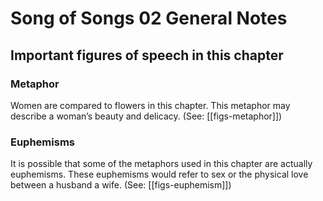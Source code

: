 # Song of Songs 02 General Notes
## Important figures of speech in this chapter

### Metaphor
Women are compared to flowers in this chapter. This metaphor may describe a woman’s beauty and delicacy. (See: [[figs-metaphor]])

### Euphemisms
It is possible that some of the metaphors used in this chapter are actually euphemisms. These euphemisms would refer to sex or the physical love between a husband a wife. (See: [[figs-euphemism]])